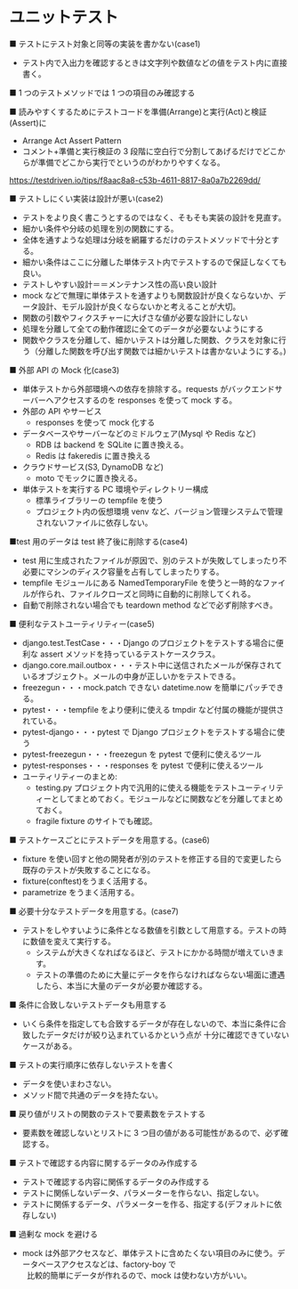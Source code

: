 # ユニットテスト

■ テストにテスト対象と同等の実装を書かない(case1)

- テスト内で入出力を確認するときは文字列や数値などの値をテスト内に直接書く。

■ 1 つのテストメソッドでは 1 つの項目のみ確認する

■ 読みやすくするためにテストコードを準備(Arrange)と実行(Act)と検証(Assert)に

- Arrange Act Assert Pattern
- コメント+準備と実行検証の 3 段階に空白行で分割してあげるだけでどこからが準備でどこから実行でというのがわかりやすくなる。

https://testdriven.io/tips/f8aac8a8-c53b-4611-8817-8a0a7b2269dd/

■ テストしにくい実装は設計が悪い(case2)

- テストをより良く書こうとするのではなく、そもそも実装の設計を見直す。
- 細かい条件や分岐の処理を別の関数にする。
- 全体を通すような処理は分岐を網羅するだけのテストメソッドで十分とする。
- 細かい条件はここに分離した単体テスト内でテストするので保証しなくても良い。
- テストしやすい設計＝＝メンテナンス性の高い良い設計
- mock などで無理に単体テストを通すよりも関数設計が良くならないか、データ設計、モデル設計が良くならないかと考えることが大切。
- 関数の引数やフィクスチャーに大げさな値が必要な設計にしない
- 処理を分離して全ての動作確認に全てのデータが必要ないようにする
- 関数やクラスを分離して、細かいテストは分離した関数、クラスを対象に行う（分離した関数を呼び出す関数では細かいテストは書かないようにする。)

■ 外部 API の Mock 化(case3)

- 単体テストから外部環境への依存を排除する。requests がバックエンドサーバーへアクセスするのを responses を使って mock する。
- 外部の API やサービス
  - responses を使って mock 化する
- データベースやサーバーなどのミドルウェア(Mysql や Redis など)
  - RDB は backend を SQLite に置き換える。
  - Redis は fakeredis に置き換える
- クラウドサービス(S3, DynamoDB など)
  - moto でモックに置き換える。
- 単体テストを実行する PC 環境やディレクトリー構成
  - 標準ライブラリーの tempfile を使う
  - プロジェクト内の仮想環境 venv など、バージョン管理システムで管理されないファイルに依存しない。

■test 用のデータは test 終了後に削除する(case4)

- test 用に生成されたファイルが原因で、別のテストが失敗してしまったり不必要にマシンのディスク容量を占有してしまったりする。
- tempfile モジュールにある NamedTemporaryFile を使うと一時的なファイルが作られ、ファイルクローズと同時に自動的に削除してくれる。
- 自動で削除されない場合でも teardown method などで必ず削除すべき。

■ 便利なテストユーティリティー(case5)

- django.test.TestCase・・・Django のプロジェクトをテストする場合に便利な assert メソッドを持っているテストケースクラス。
- django.core.mail.outbox・・・テスト中に送信されたメールが保存されているオブジェクト。メールの中身が正しいかをテストできる。
- freezegun・・・mock.patch できない datetime.now を簡単にパッチできる。
- pytest・・・tempfile をより便利に使える tmpdir など付属の機能が提供されている。
- pytest-django・・・pytest で Django プロジェクトをテストする場合に使う
- pytest-freezegun・・・freezegun を pytest で便利に使えるツール
- pytest-responses・・・responses を pytest で便利に使えるツール
- ユーティリティーのまとめ:
  - testing.py プロジェクト内で汎用的に使える機能をテストユーティリティーとしてまとめておく。モジュールなどに関数などを分離してまとめておく。
  - fragile fixture のサイトでも確認。

■ テストケースごとにテストデータを用意する。(case6)

- fixture を使い回すと他の開発者が別のテストを修正する目的で変更したら既存のテストが失敗することになる。
- fixture(conftest)をうまく活用する。
- parametrize をうまく活用する。

■ 必要十分なテストデータを用意する。(case7)

- テストをしやすいように条件となる数値を引数として用意する。テストの時に数値を変えて実行する。
  - システムが大きくなればなるほど、テストにかかる時間が増えていきます。
  - テストの準備のために大量にデータを作らなければならない場面に遭遇したら、本当に大量のデータが必要か確認する。

■ 条件に合致しないテストデータも用意する

- いくら条件を指定しても合致するデータが存在しないので、本当に条件に合致したデータだけが絞り込まれているかという点が 十分に確認できていないケースがある。

■ テストの実行順序に依存しないテストを書く

- データを使いまわさない。
- メソッド間で共通のデータを持たない。

■ 戻り値がリストの関数のテストで要素数をテストする

- 要素数を確認しないとリストに 3 つ目の値がある可能性があるので、必ず確認する。

■ テストで確認する内容に関するデータのみ作成する

- テストで確認する内容に関係するデータのみ作成する
- テストに関係しないデータ、パラメーターを作らない、指定しない。
- テストに関係するデータ、パラメーターを作る、指定する(デフォルトに依存しない)

■ 過剰な mock を避ける

- mock は外部アクセスなど、単体テストに含めたくない項目のみに使う。データベースアクセスなどは、factory-boy で  
  &nbsp; 比較的簡単にデータが作れるので、mock は使わない方がいい。
